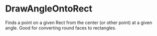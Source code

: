 # DrawAngleOntoRect
Finds a point on a given Rect from the center (or other point) at a given angle.  Good for converting round faces to rectangles.
